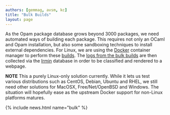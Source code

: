 ```yaml
---
authors: [gemmag, avsm, kc]
title: "Bulk Builds"
layout: page
---
```


As the Opam package database grows beyond 3000 packages, we need automated ways of building each package. This requires not only an OCaml and Opam installation, but also some sandboxing techniques to install external dependencies. For Linux, we are using the [Docker](https://www.docker.com/) container manager to perform these [builds](https://github.com/avsm/ocaml-dockerfile). The [logs from the bulk builds](http://www.recoil.org/~avsm/opam-bulk/) are then collected via the [Irmin](https://github.com/mirage/irmin) database in order to be classified and rendered to a webpage.

**NOTE** This a purely Linux-only solution currently. While it lets us test various distributions such as CentOS, Debian, Ubuntu and RHEL, we still need other solutions for MacOSX, Free/Net/OpenBSD and Windows. The situation will hopefully ease as the upstream Docker support for non-Linux platforms matures.

{% include news.html name="bulk" %}
